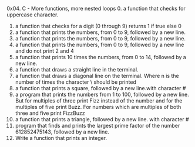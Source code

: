 0x04. C - More functions, more nested loops
0. a function that checks for uppercase character.
1. a function that checks for a digit (0 through 9) returns 1 if true else 0
2. a function that prints the numbers, from 0 to 9, followed by a new line.
3. a function that prints the numbers, from 0 to 9, followed by a new line.
4. a function that prints the numbers, from 0 to 9, followed by a new line and do not print 2 and 4
5. a function that prints 10 times the numbers, from 0 to 14, followed by a new line.
6. a function that draws a straight line in the terminal.
7.  a function that draws a diagonal line on the terminal. Where n is the number of times the character \ should be printed
8.  a function that prints a square, followed by a new line.with character #
9.  a program that prints the numbers from 1 to 100, followed by a new line. But for multiples of three print Fizz instead of the number and for the multiples of five print Buzz. For numbers which are multiples of both three and five print FizzBuzz
10. a function that prints a triangle, followed by a new line. with character #
11.  program that finds and prints the largest prime factor of the number 612852475143, followed by a new line.
12. Write a function that prints an integer.
